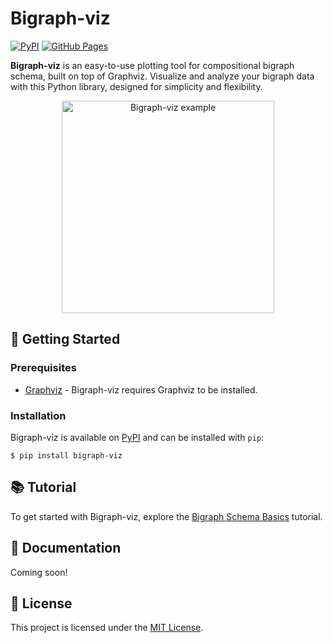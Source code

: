 # Bigraph-viz

[![PyPI](https://img.shields.io/pypi/v/bigraph-viz.svg)](https://pypi.org/project/bigraph-viz/)
[![GitHub Pages](https://img.shields.io/badge/GitHub%20Pages-Tutorial-brightgreen)](https://vivarium-collective.github.io/bigraph-viz/notebooks/basics.html)

**Bigraph-viz** is an easy-to-use plotting tool for compositional bigraph schema, built on top of Graphviz. Visualize and analyze your bigraph data with this Python library, designed for simplicity and flexibility.

<p align="center">
    <img src="https://github.com/vivarium-collective/bigraph-viz/blob/main/doc/_static/nested_composite.png?raw=true" width="340" alt="Bigraph-viz example">
</p>

## 🚀 Getting Started

### Prerequisites

- [Graphviz](https://pypi.org/project/graphviz/) - Bigraph-viz requires Graphviz to be installed.

### Installation

Bigraph-viz is available on [PyPI](https://pypi.org/project/bigraph-viz/) and can be installed with `pip`:

```console
$ pip install bigraph-viz
```

## 📚 Tutorial

To get started with Bigraph-viz, explore the [Bigraph Schema Basics](https://vivarium-collective.github.io/bigraph-viz/notebooks/basics.html) tutorial.

## 📖 Documentation

Coming soon!

## 📄 License

This project is licensed under the [MIT License](LICENSE).

